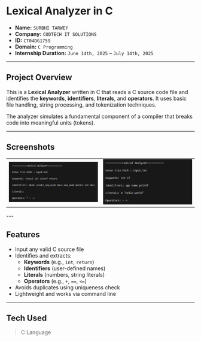 # Lexical Analyzer  in C

- **Name:** `SURBHI TARWEY`  
- **Company:** `CODTECH IT SOLUTIONS`  
- **ID:** `CT04DG1759`  
- **Domain:** `C Programming`  
- **Internship Duration:**  `June 14th, 2025` – `July 14th, 2025` 

---

##  Project Overview

This is a **Lexical Analyzer** written in C that reads a C source code file and identifies the **keywords**, **identifiers**, **literals**, and **operators**. It uses basic file handling, string processing, and tokenization techniques.

The analyzer simulates a fundamental component of a compiler that breaks code into meaningful units (tokens).

---
## Screenshots

<div align="center">
  <table>
    <tr>
      <td><img src="assets/screenshot2.png" alt="Screenshot 1" width="500"/></td>
      <td><img src="assets/screenshot1.png" alt="Screenshot 2" width="500"/></td>
    </tr>
  </table>
</div>
---

##  Features

- Input any valid C source file
- Identifies and extracts:
  - **Keywords** (e.g., `int`, `return`)
  - **Identifiers** (user-defined names)
  - **Literals** (numbers, string literals)
  - **Operators** (e.g., `+`, `==`, `<=`)
- Avoids duplicates using uniqueness check
- Lightweight and works via command line

---

## Tech Used
>  C Language

